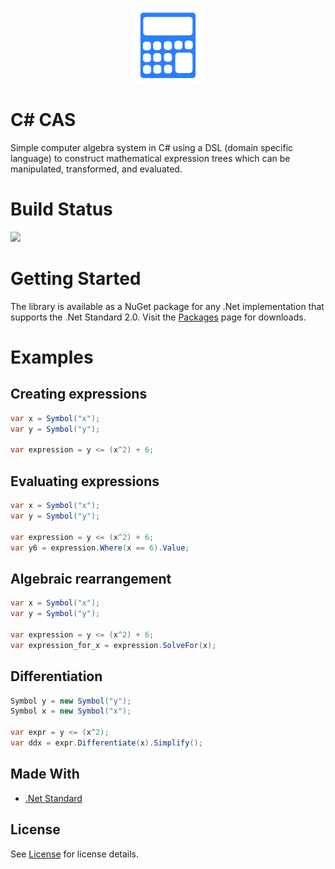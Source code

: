 <p align="center">
  <img width="120" height="120" src="logo.svg">
</p>

# C# CAS
Simple computer algebra system in C# using a DSL (domain specific language) to construct mathematical expression trees which can be manipulated, transformed, and evaluated.

# Build Status
![](https://github.com/qkmaxware/CsCas/workflows/Build/badge.svg)

# Getting Started
The library is available as a NuGet package for any .Net implementation that supports the .Net Standard 2.0. Visit the [Packages](https://github.com/qkmaxware/CsCas/packages) page for downloads.

# Examples
## Creating expressions
```cs
var x = Symbol("x");
var y = Symbol("y");

var expression = y <= (x^2) + 6; 
```

## Evaluating expressions
```cs
var x = Symbol("x");
var y = Symbol("y");

var expression = y <= (x^2) + 6; 
var y6 = expression.Where(x == 6).Value;
```

## Algebraic rearrangement
```cs
var x = Symbol("x");
var y = Symbol("y");

var expression = y <= (x^2) + 6; 
var expression_for_x = expression.SolveFor(x);
```

## Differentiation
```cs
Symbol y = new Symbol("y");
Symbol x = new Symbol("x");

var expr = y <= (x^2);
var ddx = expr.Differentiate(x).Simplify();
```

## Made With
- [.Net Standard](https://docs.microsoft.com/en-us/dotnet/standard/net-standard)
  
## License
See [License](LICENSE.md) for license details.